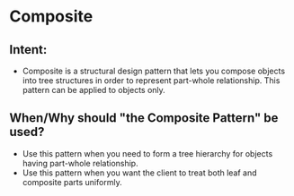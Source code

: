 # Composite

## Intent:
- Composite is a structural design pattern that lets you compose objects into tree structures in order to represent part-whole relationship. This pattern can be applied to objects only.

## When/Why should "the Composite Pattern" be used?
- Use this pattern when you need to form a tree hierarchy for objects having part-whole relationship.
- Use this pattern when you want the client to treat both leaf and composite parts uniformly.
